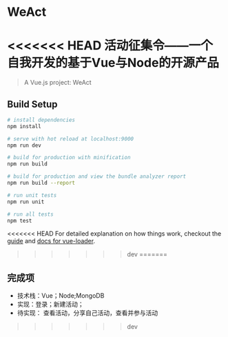# WeAct
<<<<<<< HEAD
活动征集令——一个自我开发的基于Vue与Node的开源产品
=======

> A Vue.js project: WeAct

## Build Setup

``` bash
# install dependencies
npm install

# serve with hot reload at localhost:9000
npm run dev

# build for production with minification
npm run build

# build for production and view the bundle analyzer report
npm run build --report

# run unit tests
npm run unit

# run all tests
npm test
```

<<<<<<< HEAD
For detailed explanation on how things work, checkout the [guide](http://vuejs-templates.github.io/webpack/) and [docs for vue-loader](http://vuejs.github.io/vue-loader).
>>>>>>> dev
=======
## 完成项

- 技术栈：Vue；Node;MongoDB
- 实现：登录；新建活动；
- 待实现： 查看活动，分享自己活动，查看并参与活动
>>>>>>> dev
